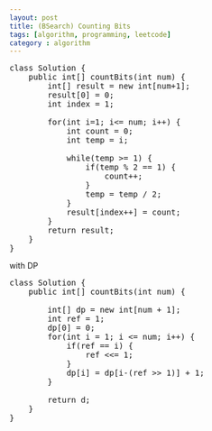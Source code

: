 ```yaml
---
layout: post
title: (BSearch) Counting Bits
tags: [algorithm, programming, leetcode]
category : algorithm
---
```


<pre class="prettyprint">
class Solution {
    public int[] countBits(int num) {
        int[] result = new int[num+1];
        result[0] = 0;
        int index = 1;
        
        for(int i=1; i<= num; i++) {
            int count = 0;
            int temp = i;
            
            while(temp >= 1) {
                if(temp % 2 == 1) {
                    count++;
                }
                temp = temp / 2;
            }
            result[index++] = count;
        }
        return result;
    }
}
</pre>


with DP

<pre class="prettyprint">
class Solution {
    public int[] countBits(int num) {
        
        int[] dp = new int[num + 1];
        int ref = 1;
        dp[0] = 0;
        for(int i = 1; i <= num; i++) {
            if(ref == i) {
                ref <<= 1;
            }
            dp[i] = dp[i-(ref >> 1)] + 1;
        }
        
        return d;
    }
}

</pre>
